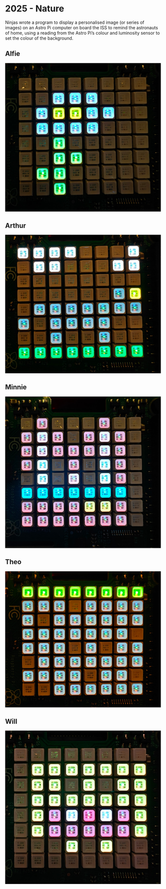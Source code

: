 # 2025 - Nature

Ninjas wrote a program to display a personalised image (or series of images) on an Astro Pi computer on board the ISS to remind the astronauts of home, using a reading from the Astro Pi’s colour and luminosity sensor to set the colour of the background.

## Alfie

![](images/alfie.jpg)

## Arthur

![](images/arthur.jpg)

## Minnie

![](images/minnie.jpg)

## Theo

![](images/theo.jpg)

## Will

![](images/will.jpg)

